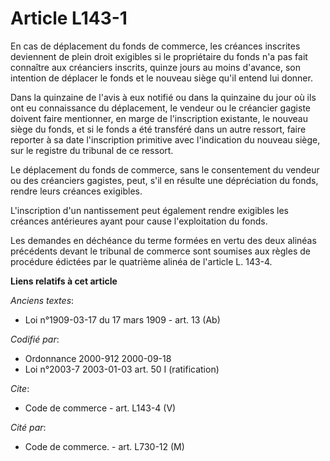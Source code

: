 # Article L143-1

En cas de déplacement du fonds de commerce, les créances inscrites deviennent de plein droit exigibles si le propriétaire du
fonds n'a pas fait connaître aux créanciers inscrits, quinze jours au moins d'avance, son intention de déplacer le fonds et
le nouveau siège qu'il entend lui donner. 

Dans la quinzaine de l'avis à eux notifié ou dans la quinzaine du jour où ils ont eu connaissance du déplacement, le vendeur
ou le créancier gagiste doivent faire mentionner, en marge de l'inscription existante, le nouveau siège du fonds, et si le
fonds a été transféré dans un autre ressort, faire reporter à sa date l'inscription primitive avec l'indication du nouveau
siège, sur le registre du tribunal de ce ressort. 

Le déplacement du fonds de commerce, sans le consentement du vendeur ou des créanciers gagistes, peut, s'il en résulte une
dépréciation du fonds, rendre leurs créances exigibles. 

L'inscription d'un nantissement peut également rendre exigibles les créances antérieures ayant pour cause l'exploitation du
fonds. 

Les demandes en déchéance du terme formées en vertu des deux alinéas précédents devant le tribunal de commerce sont soumises
aux règles de procédure édictées par le quatrième alinéa de l'article L. 143-4.

**Liens relatifs à cet article**

_Anciens textes_:

  - Loi n°1909-03-17 du 17 mars 1909 - art. 13 (Ab)

_Codifié par_:

  - Ordonnance 2000-912 2000-09-18
  - Loi n°2003-7 2003-01-03 art. 50 I (ratification)

_Cite_:

  - Code de commerce - art. L143-4 (V)

_Cité par_:

  - Code de commerce. - art. L730-12 (M)
